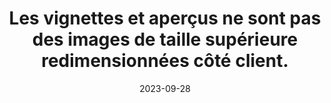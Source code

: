 ---
N: '114'
Rubrique: Images et médias
title: Les vignettes et aperçus ne sont pas des images de taille supérieure redimensionnées
  côté client.
detail: Les vignettes et aperçus ne sont pas des images de taille supérieure  redimensionnées côté client.
abstract: 
categories: [" Images et médias"]
agrege: O4114-E025
opquast: '4 114'
indiceebook: '25'
description: "Règle n° 025"
before: "024"
weight: "025"
after: "026"
actif: '1'
layout: rules
date: 2023-09-28
tags: ["", ""]
objectif: ["", ""]
Meo: [""]
Controle: [""
]
epubcheck: 
ace: 
Source: ["Opquast"]
Referentiel: [""]
Steps: ["", ""]
---